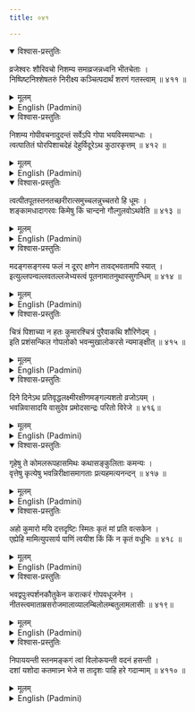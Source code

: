```yaml
---
title: ०४१

---
```

<div class="audioEmbed"  caption="सीतालक्ष्मी-वाचनम्" src="https://archive.org/download/nArAyaNIyam-shlokawise-audio/041/041_01.mp3"></div>
<details open><summary>विश्वास-प्रस्तुतिः</summary>

व्रजेश्वरः शौरिवचो निशम्य समाव्रजन्नध्वनि भीतचेताः ।  
निष्पिष्टनिश्शेषतरुं निरीक्ष्य कञ्चित्पदार्थं शरणं गतस्त्वाम् ॥ ४११ ॥
</details>
<details><summary>मूलम्</summary>

व्रजेश्वरः शौरिवचो निशम्य समाव्रजन्नध्वनि भीतचेताः ।  
निष्पिष्टनिश्शेषतरुं निरीक्ष्य कञ्चित्पदार्थं शरणं गतस्त्वाम् ॥ ४११ ॥
</details>





<details ><summary>English (Padmini)</summary>

After listening to the ominous sayings of Vasudeva, the head of the cowherd clan, Nanda, was hurrying home with a heart full of apprehension. As he neared his house, he saw a huge apparition lying on the ground, with uprooted trees, fallen all round it. Fearing the worst, he took refuge in Thee.

</details>

<div class="audioEmbed"  caption="सीतालक्ष्मी-वाचनम्" src="https://archive.org/download/nArAyaNIyam-shlokawise-audio/041/041_02.mp3"></div>
<details open><summary>विश्वास-प्रस्तुतिः</summary>

निशम्य गोपीवचनादुदन्तं सर्वेऽपि गोपा भयविस्मयान्धाः ।  
त्वत्पातितं घोरपिशाचदेहं देहुर्विदूरेऽथ कुठारकृत्तम् ॥ ४१२ ॥
</details>
<details><summary>मूलम्</summary>

निशम्य गोपीवचनादुदन्तं सर्वेऽपि गोपा भयविस्मयान्धाः ।  
त्वत्पातितं घोरपिशाचदेहं देहुर्विदूरेऽथ कुठारकृत्तम् ॥ ४१२ ॥
</details>





<details ><summary>English (Padmini)</summary>

Hearing from their womenfolk, all that had happened, the cowherds were filled with amazement and fear. Then, chopping up the fearsome body, that Thou had flung down, they carried it far away and burnt it.

</details>

<div class="audioEmbed"  caption="सीतालक्ष्मी-वाचनम्" src="https://archive.org/download/nArAyaNIyam-shlokawise-audio/041/041_03.mp3"></div>
<details open><summary>विश्वास-प्रस्तुतिः</summary>

त्वत्पीतपूतस्तनतच्छरीरात्समुच्चलन्नुच्चतरो हि धूमः ।  
शङ्कामधादागरवः किमेषु किं चान्दनो गौल्गुलवोऽथवेति ॥ ४१३ ॥
</details>
<details><summary>मूलम्</summary>

त्वत्पीतपूतस्तनतच्छरीरात्समुच्चलन्नुच्चतरो हि धूमः ।  
शङ्कामधादागरवः किमेषु किं चान्दनो गौल्गुलवोऽथवेति ॥ ४१३ ॥
</details>





<details ><summary>English (Padmini)</summary>

The fragrant fumes rising upward from her body, with its breast purified by Thy sucking, gave rise to doubt as to whether it was the perfume of agaru or sandal or guggulu . (Due to Thy divine touch, the smoke issuing from Poothana's body became fragrant).

</details>

<div class="audioEmbed"  caption="सीतालक्ष्मी-वाचनम्" src="https://archive.org/download/nArAyaNIyam-shlokawise-audio/041/041_04.mp3"></div>
<details open><summary>विश्वास-प्रस्तुतिः</summary>

मदङ्गसङ्गस्य फलं न दूरए क्षणेन तावद्भवतामपि स्यात् ।  
इत्युल्लपन्वल्लवतल्लजेभ्यस्त्वं पूतनामातनुथास्सुगन्धिम् ॥ ४१४ ॥
</details>
<details><summary>मूलम्</summary>

मदङ्गसङ्गस्य फलं न दूरए क्षणेन तावद्भवतामपि स्यात् ।  
इत्युल्लपन्वल्लवतल्लजेभ्यस्त्वं पूतनामातनुथास्सुगन्धिम् ॥ ४१४ ॥
</details>





<details ><summary>English (Padmini)</summary>

By imparting fragrance to Poothana's body, Thou hinted to the wise cowherds that the fruit of Thy touch, was not far away, but easily accessible and it would soon be theirs too.

</details>

<div class="audioEmbed"  caption="सीतालक्ष्मी-वाचनम्" src="https://archive.org/download/nArAyaNIyam-shlokawise-audio/041/041_05.mp3"></div>
<details open><summary>विश्वास-प्रस्तुतिः</summary>

चित्रं पिशाच्या न हतः कुमारश्चित्रं पुरैवाकथि शौरिणेदम् ।  
इति प्रशंसन्किल गोपलोको भवन्मुखालोकरसे न्यमाङ्क्षीत् ॥ ४१५ ॥
</details>
<details><summary>मूलम्</summary>

चित्रं पिशाच्या न हतः कुमारश्चित्रं पुरैवाकथि शौरिणेदम् ।  
इति प्रशंसन्किल गोपलोको भवन्मुखालोकरसे न्यमाङ्क्षीत् ॥ ४१५ ॥
</details>





<details ><summary>English (Padmini)</summary>

Marvelling that the infant was not killed by the demoness and that Vasudeva's prediction had come true, the cowherds were overcome by the joy of seeing Thy face.

</details>

<div class="audioEmbed"  caption="सीतालक्ष्मी-वाचनम्" src="https://archive.org/download/nArAyaNIyam-shlokawise-audio/041/041_06.mp3"></div>
<details open><summary>विश्वास-प्रस्तुतिः</summary>

दिने दिनेऽथ प्रतिवृद्धलक्ष्मीरक्षीणमङ्गल्यशतो व्रजोऽयम् ।  
भवन्निवासादयि वासुदेव प्रमोदसान्द्रः परितो विरेजे ॥ ४१६॥
</details>
<details><summary>मूलम्</summary>

दिने दिनेऽथ प्रतिवृद्धलक्ष्मीरक्षीणमङ्गल्यशतो व्रजोऽयम् ।  
भवन्निवासादयि वासुदेव प्रमोदसान्द्रः परितो विरेजे ॥ ४१६॥
</details>





<details ><summary>English (Padmini)</summary>

Oh Vaasudeva ! Owing to Thy living there, Gokula, grew more and more prosperous everyday. The joy and virtues of the people there was boundless.

</details>

<div class="audioEmbed"  caption="सीतालक्ष्मी-वाचनम्" src="https://archive.org/download/nArAyaNIyam-shlokawise-audio/041/041_07.mp3"></div>
<details open><summary>विश्वास-प्रस्तुतिः</summary>

गृहेषु ते कोमलरूपहासमिथः कथासङ्कुलिताः कमन्यः ।  
वृत्तेषु कृत्येषु भवन्निरीक्षासमागताः प्रत्यहमत्यनन्दन् ॥ ४१७ ॥
</details>
<details><summary>मूलम्</summary>

गृहेषु ते कोमलरूपहासमिथः कथासङ्कुलिताः कमन्यः ।  
वृत्तेषु कृत्येषु भवन्निरीक्षासमागताः प्रत्यहमत्यनन्दन् ॥ ४१७ ॥
</details>





<details ><summary>English (Padmini)</summary>

The Gopis, talked delightedly only of Thy charming beauty and smile even while doing their household chores. After the day's work was over, they came to see Thee and rejoiced greatly in Thy presence.

</details>

<div class="audioEmbed"  caption="सीतालक्ष्मी-वाचनम्" src="https://archive.org/download/nArAyaNIyam-shlokawise-audio/041/041_08.mp3"></div>
<details open><summary>विश्वास-प्रस्तुतिः</summary>

अहो कुमारो मयि दत्तदृष्टिः स्मितः कृतं मां प्रति वत्सकेन ।  
एह्येहि मामित्युपसार्य पाणिं त्वयीश किं किं न कृतं वधूभिः ॥ ४१८ ॥
</details>
<details><summary>मूलम्</summary>

अहो कुमारो मयि दत्तदृष्टिः स्मितः कृतं मां प्रति वत्सकेन ।  
एह्येहि मामित्युपसार्य पाणिं त्वयीश किं किं न कृतं वधूभिः ॥ ४१८ ॥
</details>





<details ><summary>English (Padmini)</summary>

Oh Lord ! The gopis fondled and caressed Thee in numerous ways, vying with each other, claiming that the baby was looking or smiling only at each one of them in particular, and reaching out to lift Thee in their arms.

</details>

<div class="audioEmbed"  caption="सीतालक्ष्मी-वाचनम्" src="https://archive.org/download/nArAyaNIyam-shlokawise-audio/041/041_09.mp3"></div>
<details open><summary>विश्वास-प्रस्तुतिः</summary>

भवद्वपुःस्पर्शनकौतुकेन करात्करं गोपवधूजनेन ।  
नीतस्त्वमाताम्रसरोजमालाव्यालम्बिलोलम्बतुलामलासीः ॥ ४१९॥
</details>
<details><summary>मूलम्</summary>

भवद्वपुःस्पर्शनकौतुकेन करात्करं गोपवधूजनेन ।  
नीतस्त्वमाताम्रसरोजमालाव्यालम्बिलोलम्बतुलामलासीः ॥ ४१९॥
</details>





<details ><summary>English (Padmini)</summary>

The gopis, ever eager to hold Thee in their arms, passed Thee round from hand to hand. Thou resembled a black bee, flitting from one flower to the other in a garland of red lotuses.

</details>

<div class="audioEmbed"  caption="सीतालक्ष्मी-वाचनम्" src="https://archive.org/download/nArAyaNIyam-shlokawise-audio/041/041_10.mp3"></div>
<details open><summary>विश्वास-प्रस्तुतिः</summary>

निपाययन्ती स्तनमङ्कगं त्वां विलोकयन्ती वदनं हसन्ती ।  
दशां यशोदा कतमान्न्न भेजे स तादृशः पाहि हरे गदान्माम् ॥ ४११० ॥
</details>
<details><summary>मूलम्</summary>

निपाययन्ती स्तनमङ्कगं त्वां विलोकयन्ती वदनं हसन्ती ।  
दशां यशोदा कतमान्न्न भेजे स तादृशः पाहि हरे गदान्माम् ॥ ४११० ॥
</details>

<details ><summary>English (Padmini)</summary>

Oh Hari ! What immeasurable state of happiness Yasoda must have experienced as she held Thee in her lap, suckling Thee, seeing Thy smiling face ! Oh Guruvayurappa ! of such glory, May Thou protect me from disease.

</details>

